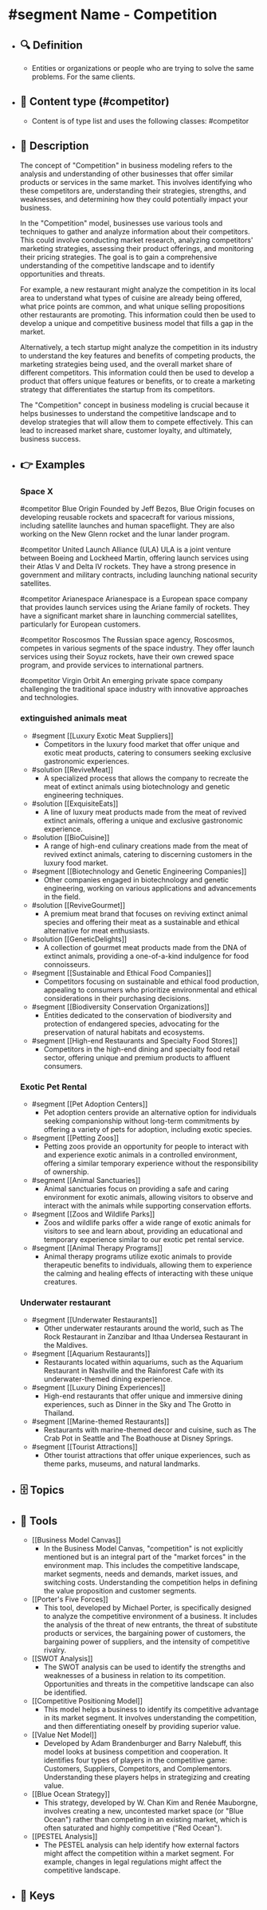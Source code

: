 # #segment Name - Competition
- ## 🔍 Definition
  - Entities or organizations or people who are trying to solve the same problems. For the same clients.
- ## 📰 Content type (#competitor)
  - Content is of type list and uses the following classes: #competitor

- ## 📖 Description
  The concept of "Competition" in business modeling refers to the analysis and understanding of other businesses that offer similar products or services in the same market. This involves identifying who these competitors are, understanding their strategies, strengths, and weaknesses, and determining how they could potentially impact your business.
  
  In the "Competition" model, businesses use various tools and techniques to gather and analyze information about their competitors. This could involve conducting market research, analyzing competitors' marketing strategies, assessing their product offerings, and monitoring their pricing strategies. The goal is to gain a comprehensive understanding of the competitive landscape and to identify opportunities and threats.
  
  For example, a new restaurant might analyze the competition in its local area to understand what types of cuisine are already being offered, what price points are common, and what unique selling propositions other restaurants are promoting. This information could then be used to develop a unique and competitive business model that fills a gap in the market.
  
  Alternatively, a tech startup might analyze the competition in its industry to understand the key features and benefits of competing products, the marketing strategies being used, and the overall market share of different competitors. This information could then be used to develop a product that offers unique features or benefits, or to create a marketing strategy that differentiates the startup from its competitors.
  
  The "Competition" concept in business modeling is crucial because it helps businesses to understand the competitive landscape and to develop strategies that will allow them to compete effectively. This can lead to increased market share, customer loyalty, and ultimately, business success.
- ## 👉 Examples
  ### Space X
  #competitor Blue Origin
  Founded by Jeff Bezos, Blue Origin focuses on developing reusable rockets and spacecraft for various missions, including satellite launches and human spaceflight. They are also working on the New Glenn rocket and the lunar lander program.
  
  #competitor United Launch Alliance (ULA)
  ULA is a joint venture between Boeing and Lockheed Martin, offering launch services using their Atlas V and Delta IV rockets. They have a strong presence in government and military contracts, including launching national security satellites.
  
  #competitor Arianespace
  Arianespace is a European space company that provides launch services using the Ariane family of rockets. They have a significant market share in launching commercial satellites, particularly for European customers.
  
  #competitor Roscosmos
  The Russian space agency, Roscosmos, competes in various segments of the space industry. They offer launch services using their Soyuz rockets, have their own crewed space program, and provide services to international partners.
  
  #competitor Virgin Orbit
  An emerging private space company challenging the traditional space industry with innovative approaches and technologies.
  
  ### 
  
  ### extinguished animals meat
  - #segment [[Luxury Exotic Meat Suppliers]]
  	- Competitors in the luxury food market that offer unique and exotic meat products, catering to consumers seeking exclusive gastronomic experiences.
  - #solution [[ReviveMeat]]
  	- A specialized process that allows the company to recreate the meat of extinct animals using biotechnology and genetic engineering techniques.
  - #solution [[ExquisiteEats]]
  	- A line of luxury meat products made from the meat of revived extinct animals, offering a unique and exclusive gastronomic experience.
  - #solution [[BioCuisine]]
  	- A range of high-end culinary creations made from the meat of revived extinct animals, catering to discerning customers in the luxury food market.
  - #segment [[Biotechnology and Genetic Engineering Companies]]
  	- Other companies engaged in biotechnology and genetic engineering, working on various applications and advancements in the field.
  - #solution [[ReviveGourmet]]
  	- A premium meat brand that focuses on reviving extinct animal species and offering their meat as a sustainable and ethical alternative for meat enthusiasts.
  - #solution [[GeneticDelights]]
  	- A collection of gourmet meat products made from the DNA of extinct animals, providing a one-of-a-kind indulgence for food connoisseurs.
  - #segment [[Sustainable and Ethical Food Companies]]
  	- Competitors focusing on sustainable and ethical food production, appealing to consumers who prioritize environmental and ethical considerations in their purchasing decisions.
  - #segment [[Biodiversity Conservation Organizations]]
  	- Entities dedicated to the conservation of biodiversity and protection of endangered species, advocating for the preservation of natural habitats and ecosystems.
  - #segment [[High-end Restaurants and Specialty Food Stores]]
  	- Competitors in the high-end dining and specialty food retail sector, offering unique and premium products to affluent consumers.
  ### Exotic Pet Rental
  - #segment [[Pet Adoption Centers]]
  	- Pet adoption centers provide an alternative option for individuals seeking companionship without long-term commitments by offering a variety of pets for adoption, including exotic species.
  - #segment [[Petting Zoos]]
  	- Petting zoos provide an opportunity for people to interact with and experience exotic animals in a controlled environment, offering a similar temporary experience without the responsibility of ownership.
  - #segment [[Animal Sanctuaries]]
  	- Animal sanctuaries focus on providing a safe and caring environment for exotic animals, allowing visitors to observe and interact with the animals while supporting conservation efforts.
  - #segment [[Zoos and Wildlife Parks]]
  	- Zoos and wildlife parks offer a wide range of exotic animals for visitors to see and learn about, providing an educational and temporary experience similar to our exotic pet rental service.
  - #segment [[Animal Therapy Programs]]
  	- Animal therapy programs utilize exotic animals to provide therapeutic benefits to individuals, allowing them to experience the calming and healing effects of interacting with these unique creatures.
  ### Underwater restaurant
  - #segment [[Underwater Restaurants]]
  	- Other underwater restaurants around the world, such as The Rock Restaurant in Zanzibar and Ithaa Undersea Restaurant in the Maldives.
  - #segment [[Aquarium Restaurants]]
  	- Restaurants located within aquariums, such as the Aquarium Restaurant in Nashville and the Rainforest Cafe with its underwater-themed dining experience.
  - #segment [[Luxury Dining Experiences]]
  	- High-end restaurants that offer unique and immersive dining experiences, such as Dinner in the Sky and The Grotto in Thailand.
  - #segment [[Marine-themed Restaurants]]
  	- Restaurants with marine-themed decor and cuisine, such as The Crab Pot in Seattle and The Boathouse at Disney Springs.
  - #segment [[Tourist Attractions]]
  	- Other tourist attractions that offer unique experiences, such as theme parks, museums, and natural landmarks.
- ## 🗄️ Topics
  
- ## 🧰 Tools
  - [[Business Model Canvas]]
    - In the Business Model Canvas, "competition" is not explicitly mentioned but is an integral part of the "market forces" in the environment map. This includes the competitive landscape, market segments, needs and demands, market issues, and switching costs. Understanding the competition helps in defining the value proposition and customer segments.
  - [[Porter's Five Forces]]
    - This tool, developed by Michael Porter, is specifically designed to analyze the competitive environment of a business. It includes the analysis of the threat of new entrants, the threat of substitute products or services, the bargaining power of customers, the bargaining power of suppliers, and the intensity of competitive rivalry.
  - [[SWOT Analysis]]
    - The SWOT analysis can be used to identify the strengths and weaknesses of a business in relation to its competition. Opportunities and threats in the competitive landscape can also be identified.
  - [[Competitive Positioning Model]]
    - This model helps a business to identify its competitive advantage in its market segment. It involves understanding the competition, and then differentiating oneself by providing superior value.
  - [[Value Net Model]]
    - Developed by Adam Brandenburger and Barry Nalebuff, this model looks at business competition and cooperation. It identifies four types of players in the competitive game: Customers, Suppliers, Competitors, and Complementors. Understanding these players helps in strategizing and creating value.
  - [[Blue Ocean Strategy]]
    - This strategy, developed by W. Chan Kim and Renée Mauborgne, involves creating a new, uncontested market space (or "Blue Ocean") rather than competing in an existing market, which is often saturated and highly competitive ("Red Ocean").
  - [[PESTEL Analysis]]
    - The PESTEL analysis can help identify how external factors might affect the competition within a market segment. For example, changes in legal regulations might affect the competitive landscape.
- ## 🔑 Keys
  
